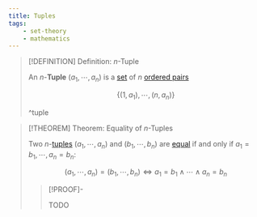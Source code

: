 ```yaml
---
title: Tuples
tags:
    - set-theory
    - mathematics
---
```


>[!DEFINITION] Definition: $n$-Tuple
>
>An $n$-**Tuple** $(a_1,\cdots,a_n)$ is a [set](Sets.md) of $n$ [ordered pairs](Ordered%20Pairs.md)
>
>$$
>\{(1,a_1), \cdots, (n,a_n)\}
>$$
>
>^tuple
>

>[!THEOREM] Theorem: Equality of $n$-Tuples
>
>Two $n$-[tuples](Tuples.md) $(a_1,\cdots,a_n)$ and $(b_1,\cdots,b_n)$ are [equal](Sets.md#equality) if and only if $a_1 = b_1, \cdots, a_n = b_n$:
>
>$$
>(a_1,\cdots,a_n) = (b_1,\cdots,b_n) \iff a_1 = b_1 \land \cdots \land a_n = b_n
>$$
>
>>[!PROOF]-
>>
>>TODO
>>
>
